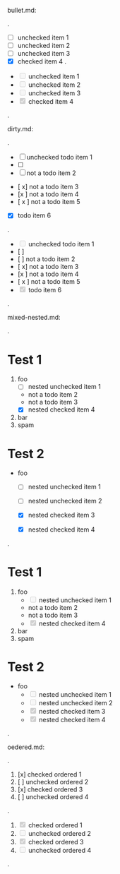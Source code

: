 
bullet.md:

.
- [ ] unchecked item 1
- [ ] unchecked item 2
- [ ] unchecked item 3
- [x] checked item 4
.
<ul class="contains-task-list">
<li class="task-list-item"><input class="task-list-item-checkbox" disabled="disabled" type="checkbox"> unchecked item 1</li>
<li class="task-list-item"><input class="task-list-item-checkbox" disabled="disabled" type="checkbox"> unchecked item 2</li>
<li class="task-list-item"><input class="task-list-item-checkbox" disabled="disabled" type="checkbox"> unchecked item 3</li>
<li class="task-list-item"><input class="task-list-item-checkbox" checked="checked" disabled="disabled" type="checkbox"> checked item 4</li>
</ul>

.

dirty.md:

.
-   [ ] unchecked todo item 1
- [ ]
- [  ] not a todo item 2
- [ x] not a todo item 3
- [x ] not a todo item 4
- [ x ] not a todo item 5
-   [x] todo item 6

.
<ul class="contains-task-list">
<li class="task-list-item"><input class="task-list-item-checkbox" disabled="disabled" type="checkbox"> unchecked todo item 1</li>
<li>[ ]</li>
<li>[  ] not a todo item 2</li>
<li>[ x] not a todo item 3</li>
<li>[x ] not a todo item 4</li>
<li>[ x ] not a todo item 5</li>
<li class="task-list-item"><input class="task-list-item-checkbox" checked="checked" disabled="disabled" type="checkbox"> todo item 6</li>
</ul>

.

mixed-nested.md:

.
# Test 1

1. foo
   * [ ] nested unchecked item 1
   * not a todo item 2
   * not a todo item 3
   * [x] nested checked item 4
2. bar
3. spam

# Test 2

- foo
  - [ ] nested unchecked item 1
  - [ ] nested unchecked item 2
  - [x] nested checked item 3
  - [X] nested checked item 4


.
<h1>Test 1</h1>
<ol>
<li>foo
<ul class="contains-task-list">
<li class="task-list-item"><input class="task-list-item-checkbox" disabled="disabled" type="checkbox"> nested unchecked item 1</li>
<li>not a todo item 2</li>
<li>not a todo item 3</li>
<li class="task-list-item"><input class="task-list-item-checkbox" checked="checked" disabled="disabled" type="checkbox"> nested checked item 4</li>
</ul>
</li>
<li>bar</li>
<li>spam</li>
</ol>
<h1>Test 2</h1>
<ul>
<li>foo
<ul class="contains-task-list">
<li class="task-list-item"><input class="task-list-item-checkbox" disabled="disabled" type="checkbox"> nested unchecked item 1</li>
<li class="task-list-item"><input class="task-list-item-checkbox" disabled="disabled" type="checkbox"> nested unchecked item 2</li>
<li class="task-list-item"><input class="task-list-item-checkbox" checked="checked" disabled="disabled" type="checkbox"> nested checked item 3</li>
<li class="task-list-item"><input class="task-list-item-checkbox" checked="checked" disabled="disabled" type="checkbox"> nested checked item 4</li>
</ul>
</li>
</ul>

.

oedered.md:

.
1. [x] checked ordered 1
2. [ ] unchecked ordered 2
3. [x] checked ordered 3
4. [ ] unchecked ordered 4

.
<ol class="contains-task-list">
<li class="task-list-item"><input class="task-list-item-checkbox" checked="checked" disabled="disabled" type="checkbox"> checked ordered 1</li>
<li class="task-list-item"><input class="task-list-item-checkbox" disabled="disabled" type="checkbox"> unchecked ordered 2</li>
<li class="task-list-item"><input class="task-list-item-checkbox" checked="checked" disabled="disabled" type="checkbox"> checked ordered 3</li>
<li class="task-list-item"><input class="task-list-item-checkbox" disabled="disabled" type="checkbox"> unchecked ordered 4</li>
</ol>

.
